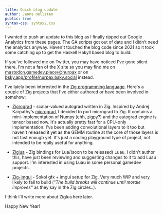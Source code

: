 ```yaml
---
title: Quick blog update
author: Janne Hellsten
public: true
syntax-css: syntax2.css
---
```


I wanted to push an update to this blog as I finally ripped out Google Analytics from these pages.  The GA scripts got out of date and I didn't need the analytics anyway.  Haven't touched the blog code since 2021 so it took some catching up to get the Haskell Hakyll based blog to build.

If you've followed me on Twitter, you may have noticed I've gone silent there.  I'm not a fan of the X site so you may find me on [mastodon.gamedev.place/@nurpax](https://mastodon.gamedev.place/@nurpax) or on [bsky.app/profile/nurpax.bsky.social](https://bsky.app/profile/nurpax.bsky.social) instead.

I've lately been interested in the [Zig programming language](https://ziglang.org/).  Here's a couple of Zig projects that I've either authored or have been involved in somehow:

- [Zigrograd](https://github.com/nurpax/zigrograd) - scalar-valued autograd written in Zig.  Inspired by Andrej Karpathy's [micrograd](https://github.com/karpathy/micrograd), I decided to port micrograd to Zig.  It contains a mini-implementation of Numpy (ehh, zigpy?) and the autograd engine is tensor based now.  It's actually pretty fast for a CPU-only implementation.  I've been adding convolutional layers to it too but haven't released it yet as the GEMM routine at the core of those layers is not fast enough yet.  It's just a coding playground type of project, not intended to be really useful for anything.

- [Ziglua](https://github.com/natecraddock/ziglua) - Zig bindings for Lua/(soon to be released) Luau.  I didn't author this, have just been reviewing and suggesting changes to it to add Luau support.  I'm interested in using Luau in some personal gamedev projects.

- [Zig-imgui](https://github.com/nurpax/zig-imgui) - Sokol gfx + imgui setup for Zig.  Very much WIP and very likely to fail to build (_"The build breaks will continue until morale improves"_ as they say in the Zig circles..).

I think I'll write more about Ziglua here later.

Happy New Year!
